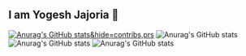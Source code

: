 ## I am Yogesh Jajoria 👋

[![Anurag's GitHub stats](https://github-readme-stats.vercel.app/api?username=JajoriaYogesh04)&hide=contribs,prs](https://github.com/JajoriaYogesh04/github-readme-stats)
![Anurag's GitHub stats](https://github-readme-stats.vercel.app/api?username=anuraghazra&hide=contribs,prs)
![Anurag's GitHub stats](https://github-readme-stats.vercel.app/api?username=anuraghazra&show_icons=true)
![Anurag's GitHub stats](https://github-readme-stats.vercel.app/api?username=anuraghazra&show_icons=true&theme=radical)
